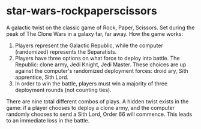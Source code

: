 # star-wars-rockpaperscissors
A galactic twist on the classic game of Rock, Paper, Scissors. Set during the peak of The Clone Wars in a galaxy far, far away.
How the game works: 
1. Players represent the Galactic Republic, while the computer (randomized) represents the Separatists.
2. Players have three options on what force to deploy into battle. The Republic: clone army, Jedi Knight, Jedi Master. These choices are up against the computer's randomized deployment forces: droid ary, Sith apprentice, Sith Lord. 
3. In order to win the battle, players must win a majority of three deployment rounds (not counting ties). 

There are nine total different combos of plays. A hidden twist exists in the game: if a player chooses to deploy a clone army, and the computer randomly chooses to send a Sith Lord, Order 66 will commence. This leads to an immediate loss in the battle. 
